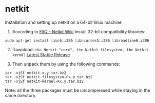 # netkit
Installation and setting up netkit on a 64-bit linux machine

1. According to [FAQ - Netkit Wiki](http://wiki.netkit.org/index.php/FAQ#On_every_attempt_to_start_a_virtual_machine_I_get_the_error:_.22Can.27t_execvp_some_path.2Fkernel.2Fnetkit-kernel:_No_such_file_or_directory.22._But_the_kernel_file_is_there.21_What_is_going_wrong.3F) install 32-bit compatibility libraries:

```
sudo apt-get install libc6:i386 libncurses5:i386 libreadline6:i386
```

2. Download: ```the Netkit "core", the Netkit filesystem, the Netkit kernel``` [Latest Stable Release](http://wiki.netkit.org/index.php/Download_Official#Latest_Stable_Release)

3. Then unpack them by using the following commands:

```
tar -xjSf netkit-x.y.tar.bz2
tar -xjSf netkit-filesystem-Fx.y.tar.bz2
tar -xjSf netkit-kernel-Kx.y.tar.bz2
```

Note: all the three packages must be uncompressed while staying in the same directory.
